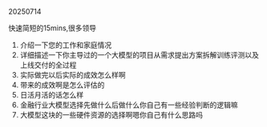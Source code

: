 20250714

快速简短的15mins,很多领导

1. 介绍一下您的工作和家庭情况
2. 详细描述一下你主导过的一个大模型的项目从需求提出方案拆解训练评测以及上线交付的全过程
3. 实际做完以后实际的成效怎么样啊
4. 带来的成效啊是怎么评估的
5. 日活月活的话怎么样
6. 金融行业大模型选择先做什么后做什么你自己有一些经验判断的逻辑嘛
7. 大模型这块的一些硬件资源的选择啊嗯你自己有什么思路吗

